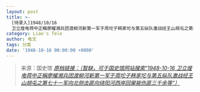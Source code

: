 ```yaml
---
layout: post
title: >-
  [待录入]1948/10/16
  卫立煌电蒋中正稱廖耀湘兵团渡柳河新第一军于周坨子韩家坨与第五纵队激战经王山胡屯之第七十一军向北侧击匪向绕阳河西岸回窜毙伤匪三千余等
category: Liao's Tele
author: 电文
tags: 分类
date: '1948-10-16 00:00:00 +0000'
---
```



> 来源：国史馆 [*原档链接：（暂缺，可于国史馆网站搜索“1948-10-16 卫立煌电蒋中正稱廖耀湘兵团渡柳河新第一军于周坨子韩家坨与第五纵队激战经王山胡屯之第七十一军向北侧击匪向绕阳河西岸回窜毙伤匪三千余等“）*]()
